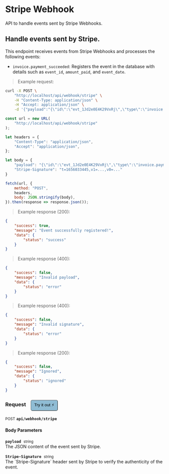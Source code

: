 # Stripe Webhook

API to handle events sent by Stripe Webhooks.

## Handle events sent by Stripe.


This endpoint receives events from Stripe Webhooks and processes the following events:
- `invoice.payment_succeeded`: Registers the event in the database with details such as `event_id`, `amount_paid`, and `event_date`.

> Example request:

```bash
curl -X POST \
    "http://localhost/api/webhook/stripe" \
    -H "Content-Type: application/json" \
    -H "Accept: application/json" \
    -d '{"payload":"{\"id\":\"evt_1Jd2e0E4K29VxRj\",\"type\":\"invoice.payment_succeeded\",\"data\":{\"object\":{\"amount_paid\":5000}}}","Stripe-Signature":"t=1656033445,v1=...,v0=..."}'

```

```javascript
const url = new URL(
    "http://localhost/api/webhook/stripe"
);

let headers = {
    "Content-Type": "application/json",
    "Accept": "application/json",
};

let body = {
    "payload": "{\"id\":\"evt_1Jd2e0E4K29VxRj\",\"type\":\"invoice.payment_succeeded\",\"data\":{\"object\":{\"amount_paid\":5000}}}",
    "Stripe-Signature": "t=1656033445,v1=...,v0=..."
}

fetch(url, {
    method: "POST",
    headers,
    body: JSON.stringify(body),
}).then(response => response.json());
```


> Example response (200):

```json
{
    "success": true,
    "message": "Event successfully registered!",
    "data": {
        "status": "success"
    }
}
```
> Example response (400):

```json
{
    "success": false,
    "message": "Invalid payload",
    "data": {
        "status": "error"
    }
}
```
> Example response (400):

```json
{
    "success": false,
    "message": "Invalid signature",
    "data": {
        "status": "error"
    }
}
```
> Example response (200):

```json
{
    "success": false,
    "message": "Ignored",
    "data": {
        "status": "ignored"
    }
}
```
<div id="execution-results-POSTapi-webhook-stripe" hidden>
    <blockquote>Received response<span id="execution-response-status-POSTapi-webhook-stripe"></span>:</blockquote>
    <pre class="json"><code id="execution-response-content-POSTapi-webhook-stripe"></code></pre>
</div>
<div id="execution-error-POSTapi-webhook-stripe" hidden>
    <blockquote>Request failed with error:</blockquote>
    <pre><code id="execution-error-message-POSTapi-webhook-stripe"></code></pre>
</div>
<form id="form-POSTapi-webhook-stripe" data-method="POST" data-path="api/webhook/stripe" data-authed="0" data-hasfiles="0" data-headers='{"Content-Type":"application\/json","Accept":"application\/json"}' onsubmit="event.preventDefault(); executeTryOut('POSTapi-webhook-stripe', this);">
<h3>
    Request&nbsp;&nbsp;&nbsp;
        <button type="button" style="background-color: #8fbcd4; padding: 5px 10px; border-radius: 5px; border-width: thin;" id="btn-tryout-POSTapi-webhook-stripe" onclick="tryItOut('POSTapi-webhook-stripe');">Try it out ⚡</button>
    <button type="button" style="background-color: #c97a7e; padding: 5px 10px; border-radius: 5px; border-width: thin;" id="btn-canceltryout-POSTapi-webhook-stripe" onclick="cancelTryOut('POSTapi-webhook-stripe');" hidden>Cancel</button>&nbsp;&nbsp;
    <button type="submit" style="background-color: #6ac174; padding: 5px 10px; border-radius: 5px; border-width: thin;" id="btn-executetryout-POSTapi-webhook-stripe" hidden>Send Request 💥</button>
    </h3>
<p>
<small class="badge badge-black">POST</small>
 <b><code>api/webhook/stripe</code></b>
</p>
<h4 class="fancy-heading-panel"><b>Body Parameters</b></h4>
<p>
<b><code>payload</code></b>&nbsp;&nbsp;<small>string</small>  &nbsp;
<input type="text" name="payload" data-endpoint="POSTapi-webhook-stripe" data-component="body" required  hidden>
<br>
The JSON content of the event sent by Stripe.
</p>
<p>
<b><code>Stripe-Signature</code></b>&nbsp;&nbsp;<small>string</small>  &nbsp;
<input type="text" name="Stripe-Signature" data-endpoint="POSTapi-webhook-stripe" data-component="body" required  hidden>
<br>
The `Stripe-Signature` header sent by Stripe to verify the authenticity of the event.
</p>

</form>



